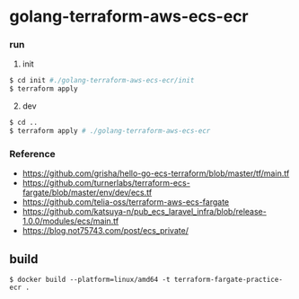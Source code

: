 # golang-terraform-aws-ecs-ecr

### run
1. init
```sh
$ cd init #./golang-terraform-aws-ecs-ecr/init
$ terraform apply
```
2. dev
```sh
$ cd ..
$ terraform apply # ./golang-terraform-aws-ecs-ecr
```

### Reference
 - https://github.com/grisha/hello-go-ecs-terraform/blob/master/tf/main.tf  
 - https://github.com/turnerlabs/terraform-ecs-fargate/blob/master/env/dev/ecs.tf  
 - https://github.com/telia-oss/terraform-aws-ecs-fargate  
 - https://github.com/katsuya-n/pub_ecs_laravel_infra/blob/release-1.0.0/modules/ecs/main.tf
 - https://blog.not75743.com/post/ecs_private/
 
## build
```
$ docker build --platform=linux/amd64 -t terraform-fargate-practice-ecr .
```